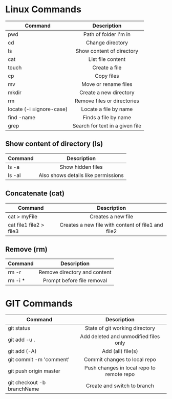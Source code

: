 # Linux Commands

| Command                       |           Description           |
|-------------------------------|:-------------------------------:|
| pwd                           |      Path of folder I'm in      |
| cd                            |        Change directory         |
| ls                            |    Show content of directory    |
| cat                           |        List file content        |
| touch <file>                  |          Create a file          |
| cp <target> <destination>     |           Copy files            |
| mv <target> <destination>     |      Move or rename files       |
| mkdir                         |     Create a new directory      |
| rm                            |   Remove files or directories   |
| locate (-i =ignore-case)      |      Locate a file by name      |
| find <directory> -name <name> |      Finds a file by name       |
| grep                          | Search for text in a given file |

## Show content of directory (ls)

| Command |             Description             |
|---------|:-----------------------------------:|
| ls -a   |          Show hidden files          |
| ls -al  | Also shows details like permissions |

## Concatenate (cat)

| Command                 |                    Description                     |
|-------------------------|:--------------------------------------------------:|
| cat > myFile            |                 Creates a new file                 |
| cat file1 file2 > file3 | Creates a new file with content of file1 and file2 |

## Remove (rm)

| Command           |         Description          |
|-------------------|:----------------------------:|
| rm -r <directory> | Remove directory and content |
| rm -i *           |  Prompt before file removal  |


# GIT Commands

| Command                    |                Description                |
|----------------------------|:-----------------------------------------:|
| git status                 |      State of git working directory       |
| git add -u .               |   Add deleted and unmodified files only   |
| git add (-A)               |             Add (all) file(s)             |
| git commit -m 'comment'    |       Commit changes to local repo        |
| git push origin master     | Push changes in local repo to remote repo |
| git checkout -b branchName |        Create and switch to branch        |